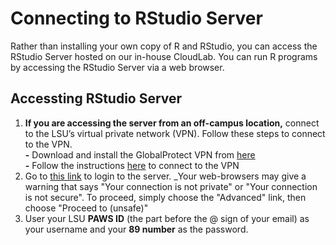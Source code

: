 # Connecting to RStudio Server

Rather than installing your own copy of R and RStudio, you can access the RStudio Server hosted on our in-house CloudLab. You can run R programs by accessing the RStudio Server via a web browser.


## Accessting RStudio Server

1. __If you are accessing the server from an off-campus location,__ connect to the LSU’s virtual private network (VPN). Follow these steps to connect to the VPN.<br/>
<space><space>  __-__ Download and install the GlobalProtect VPN from [here](https://networking.grok.lsu.edu/article.aspx?articleId=20097)<br/>
<space><space>  __-__ Follow the instructions [here](https://networking.grok.lsu.edu/article.aspx?articleid=20099) to connect to the VPN<br/>
2. Go to [this link](https://130.39.80.67:18443/) to login to the server. _Your web-browsers may give a warning that says "Your connection is not private" or "Your connection is not secure". To proceed, simply choose the "Advanced" link, then choose "Proceed to <link> (unsafe)"
3. User your LSU __PAWS ID__ (the part before the @ sign of your email) as your username and your __89 number__ as the password.
